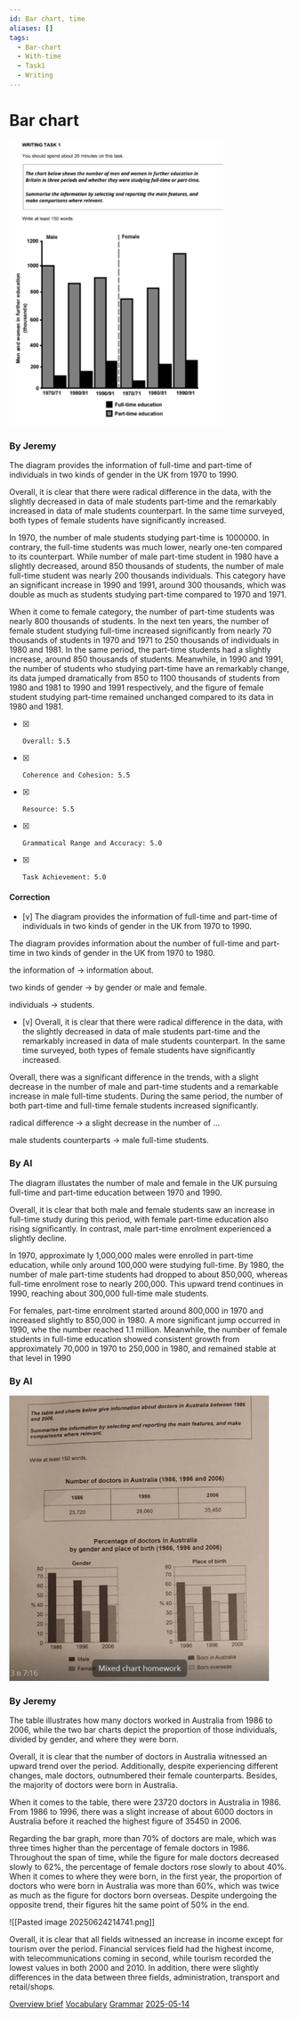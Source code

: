 ```yaml
---
id: Bar chart, time
aliases: []
tags:
  - Bar-chart
  - With-time
  - Task1
  - Writing
---
```


# Bar chart 

![W1-education](assets/W1-education.png)

### By Jeremy

The diagram provides the information of full-time and part-time of individuals in two kinds of gender in the UK from 1970 to 1990.

Overall, it is clear that there were radical difference in the data, with the slightly decreased in data of male students part-time and the remarkably increased in data of male students counterpart. In the same time surveyed, both types of female students have significantly increased.

In 1970, the number of male students studying part-time is 1000000. In contrary, the full-time students was much lower, nearly one-ten compared to its counterpart. While number of male part-time student in 1980 have a slightly decreased, around 850 thousands of students, the number of male full-time student was nearly 200 thousands individuals. This category have an significant increase in 1990 and 1991, around 300 thousands, which was double as much as students studying part-time compared to 1970 and 1971. 

When it come to female category, the number of part-time students was nearly 800 thousands of students. In the next ten years, the number of female student studying full-time increased significantly from nearly 70 thousands of students in 1970 and 1971 to 250 thousands of individuals in 1980 and 1981. In the same period, the part-time students had a slightly increase, around 850 thousands of students. Meanwhile, in 1990 and 1991, the number of students who studying part-time have an remarkably change, its data jumped dramatically from 850 to 1100 thousands of students from 1980 and 1981 to 1990 and 1991 respectively, and the figure of female student studying part-time remained unchanged compared to its data in 1980 and 1981. 

- [x]     Overall: 5.5 
- [x]     Coherence and Cohesion: 5.5 
- [x]     Resource: 5.5
- [x]     Grammatical Range and Accuracy: 5.0  
- [x]     Task Achievement: 5.0

#### Correction


-  [v] The diagram provides the information of full-time and part-time of individuals in two kinds of gender in the UK from 1970 to 1990. 

The diagram provides information about the number of full-time and part-time in two kinds of gender in the UK from 1970 to 1980. 

the information of $\to$ information about.

two kinds of gender $\to$ by gender or male and female.

individuals $\to$ students.


-  [v] Overall, it is clear that there were radical difference in the data, with the slightly decreased in data of male students part-time and the remarkably increased in data of male students counterpart. In the same time surveyed, both types of female students have significantly increased.

Overall, there was a significant difference in the trends, with a slight decrease in the number of male and part-time students and a remarkable increase in male full-time students. During the same period, the number of both part-time and full-time female students increased significantly.

radical difference $\to$ a slight decrease in the number of ...

male students counterparts $\to$ male full-time students.



### By AI

The diagram illustates the number of male and female in the UK pursuing full-time and part-time education between 1970 and 1990.

Overall, it is clear that both male and female students saw an increase in full-time study during this period, with female part-time education also rising significantly. In contrast, male part-time enrolment experienced a slightly decline.

In 1970, approximate ly 1,000,000 males were enrolled in part-time education, while only around 100,000 were studying full-time. By 1980, the number of male part-time students had dropped to about 850,000, whereas full-time enrolment rose to nearly 200,000. This upward trend continues in 1990, reaching about 300,000 full-time male students. 

For females, part-time enrolment started around 800,000 in 1970 and increased slightly to 850,000 in 1980. A more significant jump occurred in 1990, whe the number reached 1.1 million. Meanwhile, the number of female students in full-time education showed consistent growth from approximately 70,000 in 1970 to 250,000 in 1980, and remained stable at that level in 1990


### By AI 



![W1-bar-workers](assets/W1-bar-workers.jpg)

### By Jeremy

The table illustrates how many doctors worked in Australia from 1986 to 2006, while the two bar charts depict the proportion of those individuals, divided by gender, and where they were born.

Overall, it is clear that the number of doctors in Australia witnessed an upward trend over the period. Additionally, despite experiencing different changes, male doctors, outnumbered their female counterparts. Besides, the majority of doctors were born in Australia.

When it comes to the table, there were 23720 doctors in Australia in 1986. From 1986 to 1996, there was a slight increase of about 6000 doctors in Australia before it reached the highest figure of 35450 in 2006.

Regarding the bar graph, more than 70% of doctors are male, which was three times higher than the percentage of female doctors in 1986. Throughout the span of time, while the figure for male doctors decreased slowly to 62%, the percentage of female doctors rose slowly to about 40%. When it comes to where they were born, in the first year, the proportion of doctors who were born in Australia was more than 60%, which was twice as much as the figure for doctors born overseas. Despite undergoing the opposite trend, their figures hit the same point of 50% in the end.


![[Pasted image 20250624214741.png]]

Overall, it is clear that all fields witnessed an increase in income except for tourism over the period. Financial services field had the highest income, with telecommunications coming in second, while tourism recorded the lowest values in both 2000 and 2010. In addition, there were slightly differences in the data between three fields, administration, transport and retail/shops.




[Overview brief](Overview%20brief.md)
[Vocabulary](Vocabulary.md)
[Grammar](1747063027-COCD.md)
[2025-05-14](2025-05-14.md)
